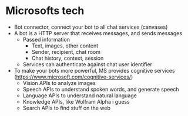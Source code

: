 # Microsofts tech

- Bot connector, connect your bot to all chat services (canvases)
- A bot is a HTTP server that receives messages, and sends messages
   - Passed information
      - Text, images, other content
      - Sender, recipient, chat room
      - Chat history, context, session
   - Services can authenticate against chat user identifier
- To make your bots more powerful, MS provides cognitive services (https://www.microsoft.com/cognitive-services/)
   - Vision APIs to analyze images
   - Speech APIs to understand spoken words, and generate speech
   - Language APIs to understand natural language
   - Knowledge APIs, like Wolfram Alpha i guess
   - Search APIs to find stuff on the web
